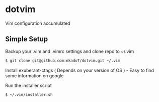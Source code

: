 dotvim
======

Vim configuration accumulated

Simple Setup
------------

Backup your .vim and .vimrc settings and clone repo to ~/.vim
```bash
$ git clone git@github.com:nkadu7/dotvim.git ~/.vim
```

Install exuberant-ctags ( Depends on your version of OS ) - Easy to find some information on google

Run the installer script
```bash
$ ~/.vim/installer.sh
```
